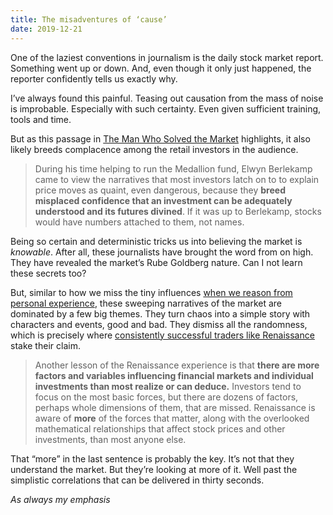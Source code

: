 ```yaml
---
title: The misadventures of ‘cause’
date: 2019-12-21
---
```


<!--kg-card-begin: html--><p>One of the laziest conventions in journalism is the daily stock market report. Something went up or down. And, even though it only just happened, the reporter confidently tells us exactly why.</p>
<p>I&#8217;ve always found this painful. Teasing out causation from the mass of noise is improbable. Especially with such certainty. Even given sufficient training, tools and time.</p>
<p>But as this passage in <a href="https://www.worldcat.org/title/man-who-solved-the-market-how-jim-simons-launched-the-quaint-revolution/oclc/1126569133&#038;referer=brief_results">The Man Who Solved the Market</a> highlights, it also likely breeds complacence among the retail investors in the audience.</p>
<blockquote><p>During his time helping to run the Medallion fund, Elwyn Berlekamp came to view the narratives that most investors latch on to to explain price moves as quaint, even dangerous, because they <strong>breed misplaced confidence that an investment can be adequately understood and its futures divined</strong>. If it was up to Berlekamp, stocks would have numbers attached to them, not names.</p>
</blockquote>
<p>Being so certain and deterministic tricks us into believing the market is <em>knowable</em>. After all, these journalists have brought the word from on high. They have revealed the market&#8217;s Rube Goldberg nature. Can I not learn these secrets too?</p>
<p>But, similar to how we miss the tiny influences <a href="https://joshnicholas.com/everything-is-complicated/">when we reason from personal experience</a>, these sweeping narratives of the market are dominated by a few big themes. They turn chaos into a simple story with characters and events, good and bad. They dismiss all the randomness, which is precisely where <a href="https://joshnicholas.com/facts-are-cold/">consistently successful traders like Renaissance</a> stake their claim.</p>
<blockquote><p>Another lesson of the Renaissance experience is that <strong>there are more factors and variables influencing financial markets and individual investments than most realize or can deduce.</strong> Investors tend to focus on the most basic forces, but there are dozens of factors, perhaps whole dimensions of them, that are missed. Renaissance is aware of <strong>more</strong> of the forces that matter, along with the overlooked mathematical relationships that affect stock prices and other investments, than most anyone else.</p>
</blockquote>
<p>That &#8220;more&#8221; in the last sentence is probably the key. It&#8217;s not that they understand the market. But they&#8217;re looking at more of it. Well past the simplistic correlations that can be delivered in thirty seconds.</p>
<p><em></em></p>
<p><em>As always my emphasis</em></p>
<!--kg-card-end: html-->